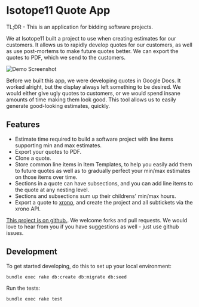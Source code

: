 # Isotope11 Quote App

TL;DR - This is an application for bidding software projects.

We at Isotope11 built a project to use when creating estimates for our
customers.  It allows us to rapidly develop quotes for our customers, as well as
use post-mortems to make future quotes better.  We can export the quotes to PDF,
which we send to the customers.

![Demo Screenshot](https://raw.github.com/isotope11/quote_app/master/doc/quote_app_demo_pic.png)

Before we built this app, we were developing quotes in Google Docs.  It worked
alright, but the display always left something to be desired.  We would either
give ugly quotes to customers, or we would spend insane amounts of time making
them look good.  This tool allows us to easily generate good-looking estimates,
quickly.

## Features
- Estimate time required to build a software project with line items supporting
  min and max estimates.
- Export your quotes to PDF.
- Clone a quote.
- Store common line items in Item Templates, to help you easily add them to
  future quotes as well as to gradually perfect your min/max estimates on those
  items over time.
- Sections in a quote can have subsections, and you can add line items to the
  quote at any nesting level.
- Sections and subsections sum up their childrens' min/max hours.
- Export a quote to [xrono](http://github.com/isotope11/xrono), and create the project and all subtickets via the xrono API.

[This project is on github.](http://github.com/isotope11/isotope_quotes).  We welcome forks and pull requests.  We would love
to hear from you if you have suggestions as well - just use github issues.

## Development
To get started developing, do this to set up your local environment:

    bundle exec rake db:create db:migrate db:seed

Run the tests:

    bundle exec rake test
